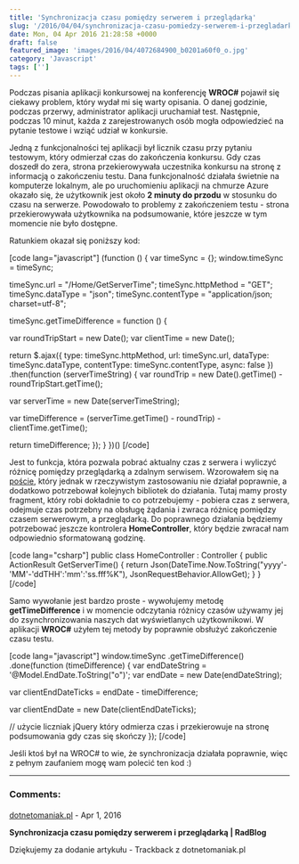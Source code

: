```yaml
---
title: 'Synchronizacja czasu pomiędzy serwerem i przeglądarką'
slug: '/2016/04/04/synchronizacja-czasu-pomiedzy-serwerem-i-przegladarka/'
date: Mon, 04 Apr 2016 21:28:58 +0000
draft: false
featured_image: 'images/2016/04/4072684900_b0201a60f0_o.jpg'
category: 'Javascript'
tags: ['']
---
```


Podczas pisania aplikacji konkursowej na konferencję **WROC#** pojawił się ciekawy problem, który wydał mi się warty opisania. O danej godzinie, podczas przerwy, administrator aplikacji uruchamiał test. Następnie, podczas 10 minut, każda z zarejestrowanych osób mogła odpowiedzieć na pytanie testowe i wziąć udział w konkursie.

Jedną z funkcjonalności tej aplikacji był licznik czasu przy pytaniu testowym, który odmierzał czas do zakończenia konkursu. Gdy czas doszedł do zera, strona przekierowywała uczestnika konkursu na stronę z informacją o zakończeniu testu. Dana funkcjonalność działała świetnie na komputerze lokalnym, ale po uruchomieniu aplikacji na chmurze Azure okazało się, że użytkownik jest około **2 minuty do przodu** w stosunku do czasu na serwerze. Powodowało to problemy z zakończeniem testu - strona przekierowywała użytkownika na podsumowanie, które jeszcze w tym momencie nie było dostępne.

Ratunkiem okazał się poniższy kod:

\[code lang="javascript"\]
(function () {
 var timeSync = {};
 window.timeSync = timeSync;

 timeSync.url = "/Home/GetServerTime";
 timeSync.httpMethod = "GET";
 timeSync.dataType = "json";
 timeSync.contentType = "application/json; charset=utf-8";

 timeSync.getTimeDifference = function () {

 var roundTripStart = new Date();
 var clientTime = new Date();

 return $.ajax({
 type: timeSync.httpMethod,
 url: timeSync.url,
 dataType: timeSync.dataType,
 contentType: timeSync.contentType,
 async: false
 })
 .then(function (serverTimeString) {
 var roundTrip = new Date().getTime() - roundTripStart.getTime();

 var serverTime = new Date(serverTimeString);


 var timeDifference = (serverTime.getTime() - roundTrip) - clientTime.getTime();

 return timeDifference;
 });
 }
})()
\[/code\]

Jest to funkcja, która pozwala pobrać aktualny czas z serwera i wyliczyć różnicę pomiędzy przeglądarką a zdalnym serwisem. Wzorowałem się na [poście](https://codemadesimple.wordpress.com/2012/06/18/timesync-with-asp-net-mvc-4/), który jednak w rzeczywistym zastosowaniu nie działał poprawnie, a dodatkowo potrzebował kolejnych bibliotek do działania. Tutaj mamy prosty fragment, który robi dokładnie to co potrzebujemy - pobiera czas z serwera, odejmuje czas potrzebny na obsługę żądania i zwraca różnicę pomiędzy czasem serwerowym, a przeglądarką. Do poprawnego działania będziemy potrzebować jeszcze kontrolera **HomeController**, który będzie zwracał nam odpowiednio sformatowaną godzinę.

\[code lang="csharp"\]
public class HomeController : Controller
{
 public ActionResult GetServerTime()
 {
 return Json(DateTime.Now.ToString("yyyy'-'MM'-'ddTHH':'mm':'ss.fff%K"), JsonRequestBehavior.AllowGet);
 }
}
\[/code\]

Samo wywołanie jest bardzo proste - wywołujemy metodę **getTimeDifference** i w momencie odczytania różnicy czasów używamy jej do zsynchronizowania naszych dat wyświetlanych użytkownikowi. W aplikacji **WROC#** użyłem tej metody by poprawnie obsłużyć zakończenie czasu testu.

\[code lang="javascript"\]
window.timeSync
 .getTimeDifference()
 .done(function (timeDifference) {
 var endDateString = '@Model.EndDate.ToString("o")';
 var endDate = new Date(endDateString);

 var clientEndDateTicks = endDate - timeDifference;

 var clientEndDate = new Date(clientEndDateTicks);

 // użycie liczniak jQuery który odmierza czas i przekierowuje na stronę podsumowania gdy czas się skończy
 });
\[/code\]

Jeśli ktoś był na WROC# to wie, że synchronizacja działała poprawnie, więc z pełnym zaufaniem mogę wam polecić ten kod :)

---
### Comments:
#### 
[dotnetomaniak.pl](http://dotnetomaniak.pl/Synchronizacja-czasu-pomiedzy-serwerem-i-przegladarka-RadBlog "") - <time datetime="2016-04-04 22:30:07">Apr 1, 2016</time>

**Synchronizacja czasu pomiędzy serwerem i przeglądarką | RadBlog**

Dziękujemy za dodanie artykułu - Trackback z dotnetomaniak.pl
